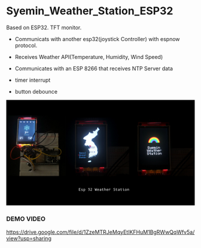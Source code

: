 # Syemin_Weather_Station_ESP32

Based on ESP32. TFT monitor. 

- Communicats with another esp32(joystick Controller) with espnow protocol. 
- Receives Weather API(Temperature, Humidity, Wind Speed)
- Communicates with an ESP 8266 that receives NTP Server data

- timer interrupt
- button debounce


![alt text](https://github.com/syeminpark/Syemin_Weather_Station_ESP32/blob/main/readmeImage.png?raw=true)

### DEMO VIDEO

https://drive.google.com/file/d/1ZzeMTRJeMqyEtIKFHuM1BgRWwQqWfv5a/view?usp=sharing 
